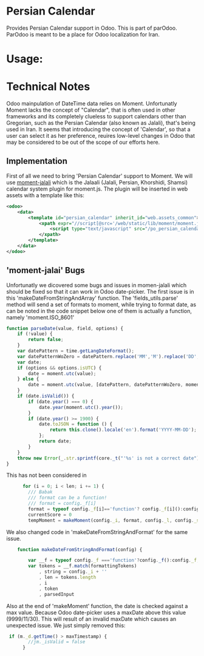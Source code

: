Persian Calendar
================
Provides Persian Calendar support in Odoo.
This is part of parOdoo. ParOdoo is meant to be a place for Odoo localization for Iran.

Usage:
=====

Technical Notes
===============
Odoo mainpulation of DateTime data relies on Moment. Unfortunatly Moment lacks the concept of "Calendar", that is often used in other frameworks and its completely clueless to support calendars other than Gregorian, such as the Persian Calendar (also known as Jalali), that's being used in Iran.
It seems that introducing the concept of 'Calendar', so that a user can select it as her preference, reuires low-level changes in Odoo that may be considered to be out of the scope of our efforts here.

## Implementation
First of all we need to bring 'Persian Calendar' support to Moment. We will use [moment-jalali](https://github.com/jalaali/moment-jalaali) which is the Jalaali (Jalali, Persian, Khorshidi, Shamsi) calendar system plugin for moment.js. The plugin will be inserted in web assets with a template like this:

```xml
<odoo>
    <data>
        <template id="persian_calendar" inherit_id="web.assets_common">
            <xpath expr="//script[@src='/web/static/lib/moment/moment.js']" position="after">
            	<script type="text/javascript" src="/po_persian_calendar/static/src/js/moment-jalaali.js"></script>
            </xpath>
        </template>
    </data>
</odoo>
```


## 'moment-jalai' Bugs
Unfortunatly we dicovered some bugs and issues in momen-jalali which should be fixed so that it can work in Odoo date-picker.
The first issue is in this 'makeDateFromStringAndArray' function. The 'fields_utils.parse' method will send a set of formats to moment, while trying to format date, as can be noted in the code snippet below one of them is actually a function, namely 'moment.ISO_8601'
```js
function parseDate(value, field, options) {
    if (!value) {
        return false;
    }
    var datePattern = time.getLangDateFormat();
    var datePatternWoZero = datePattern.replace('MM','M').replace('DD','D');
    var date;
    if (options && options.isUTC) {
        date = moment.utc(value);
    } else {
        date = moment.utc(value, [datePattern, datePatternWoZero, moment.ISO_8601]);
    }
    if (date.isValid()) {
        if (date.year() === 0) {
            date.year(moment.utc().year());
        }
        if (date.year() >= 1900) {
            date.toJSON = function () {
                return this.clone().locale('en').format('YYYY-MM-DD');
            };
            return date;
        }
    }
    throw new Error(_.str.sprintf(core._t("'%s' is not a correct date"), value));
}

```

This has not been considered in 

```js
      for (i = 0; i < len; i += 1) {
        /// Babak
        /// format can be a function!
        /// format = config._f[i]
        format = typeof config._f[i]=='function'? config._f[i]():config._f[i];
        currentScore = 0
        tempMoment = makeMoment(config._i, format, config._l, config._strict, utc)

```

We also changed code in 'makeDateFromStringAndFormat' for the same issue.

```js
    function makeDateFromStringAndFormat(config) {

        var __f = typeof config._f ==='function'?config._f():config._f;
        var tokens = __f.match(formattingTokens)
            , string = config._i + ''
            , len = tokens.length
            , i
            , token
            , parsedInput
```

Also at the end of 'makeMoment' function, the date is checked against a max value. Because Odoo date-picker uses a maxDate above this value (9999/11/30). This will result of an invalid maxDate which causes an unexpected issue. We just simply removed this:

```js
 if (m._d.getTime() > maxTimestamp) {
        //jm._isValid = false
      }
```
